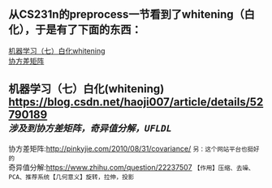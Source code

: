 ## 从CS231n的preprocess一节看到了whitening（白化），于是有了下面的东西：
[机器学习（七）白化whitening](https://blog.csdn.net/haoji007/article/details/52790189 "源码实现涉及到协方差矩阵，奇异值分解，UFLDL")<br>
[协方差矩阵](http://pinkyjie.com/2010/08/31/covariance/ "另：这个网站平台也挺好的")<br>


机器学习（七）白化(whitening) https://blog.csdn.net/haoji007/article/details/52790189<br>
*`涉及到协方差矩阵，奇异值分解，UFLDL`*<br>
--
协方差矩阵:http://pinkyjie.com/2010/08/31/covariance/ `另：这个网站平台也挺好的`<br>
奇异值分解:https://www.zhihu.com/question/22237507 `【作用】压缩、去噪、PCA、推荐系统【几何意义】旋转，拉伸，投影`<br> 
